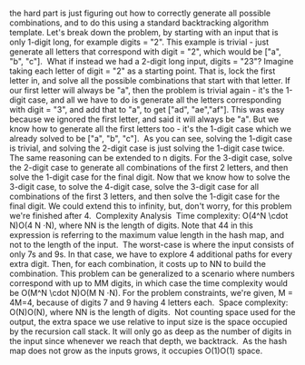 the hard part is just figuring out how to correctly generate all possible combinations, and to do this using a standard backtracking algorithm template. Let's break down the problem, by starting with an input that is only 1-digit long, for example digits = "2". This example is trivial - just generate all letters that correspond with digit = "2", which would be ["a", "b", "c"].
​
What if instead we had a 2-digit long input, digits = "23"? Imagine taking each letter of digit = "2" as a starting point. That is, lock the first letter in, and solve all the possible combinations that start with that letter. If our first letter will always be "a", then the problem is trivial again - it's the 1-digit case, and all we have to do is generate all the letters corresponding with digit = "3", and add that to "a", to get ["ad", "ae","af"]. This was easy because we ignored the first letter, and said it will always be "a". But we know how to generate all the first letters too - it's the 1-digit case which we already solved to be ["a", "b", "c"].
​
As you can see, solving the 1-digit case is trivial, and solving the 2-digit case is just solving the 1-digit case twice. The same reasoning can be extended to n digits. For the 3-digit case, solve the 2-digit case to generate all combinations of the first 2 letters, and then solve the 1-digit case for the final digit. Now that we know how to solve the 3-digit case, to solve the 4-digit case, solve the 3-digit case for all combinations of the first 3 letters, and then solve the 1-digit case for the final digit. We could extend this to infinity, but, don't worry, for this problem we're finished after 4.
​
Complexity Analysis
​
Time complexity: O(4^N \cdot N)O(4
N
⋅N), where NN is the length of digits. Note that 44 in this expression is referring to the maximum value length in the hash map, and not to the length of the input.
​
The worst-case is where the input consists of only 7s and 9s. In that case, we have to explore 4 additional paths for every extra digit. Then, for each combination, it costs up to NN to build the combination. This problem can be generalized to a scenario where numbers correspond with up to MM digits, in which case the time complexity would be O(M^N \cdot N)O(M
N
⋅N). For the problem constraints, we're given, M = 4M=4, because of digits 7 and 9 having 4 letters each.
​
Space complexity: O(N)O(N), where NN is the length of digits.
​
Not counting space used for the output, the extra space we use relative to input size is the space occupied by the recursion call stack. It will only go as deep as the number of digits in the input since whenever we reach that depth, we backtrack.
​
As the hash map does not grow as the inputs grows, it occupies O(1)O(1) space.
​